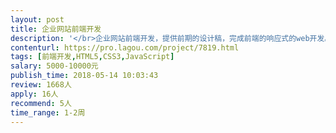 ```yaml
---                
layout: post       
title: 企业网站前端开发           
description: '</br>企业网站前端开发，提供前期的设计稿，完成前端的响应式的web开发。</br>1、项目描述：有两个项目，一个是集团公司网站，另外一个金融投资公司。</br></br>2、主要功能点：主要是公司介绍，业务，投资项目等展示。</br>3、可参考产品：金融公司参考：http://www.ztfgroup.com,  集团公司参考：http://dtgsiam.com/</br></br>要求：前端经验丰富，细节交互处理好。时间充裕，可以到公司做阶段性沟通。限定上海地区。</br>'     
contenturl: https://pro.lagou.com/project/7819.html      
tags: [前端开发,HTML5,CSS3,JavaScript]            
salary: 5000-10000元          
publish_time: 2018-05-14 10:03:43         
review: 1668人                   
apply: 16人                   
recommend: 5人                   
time_range: 1-2周              
---                 
```

